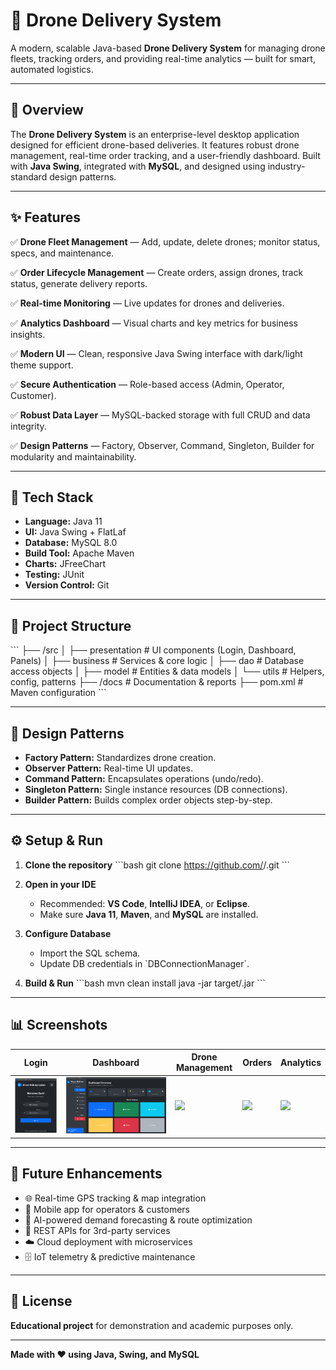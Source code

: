 # 🚁 Drone Delivery System

A modern, scalable Java-based **Drone Delivery System** for managing drone fleets, tracking orders, and providing real-time analytics — built for smart, automated logistics.

---

## 📌 Overview

The **Drone Delivery System** is an enterprise-level desktop application designed for efficient drone-based deliveries. It features robust drone management, real-time order tracking, and a user-friendly dashboard. Built with **Java Swing**, integrated with **MySQL**, and designed using industry-standard design patterns.

---

## ✨ Features

✅ **Drone Fleet Management** — Add, update, delete drones; monitor status, specs, and maintenance.

✅ **Order Lifecycle Management** — Create orders, assign drones, track status, generate delivery reports.

✅ **Real-time Monitoring** — Live updates for drones and deliveries.

✅ **Analytics Dashboard** — Visual charts and key metrics for business insights.

✅ **Modern UI** — Clean, responsive Java Swing interface with dark/light theme support.

✅ **Secure Authentication** — Role-based access (Admin, Operator, Customer).

✅ **Robust Data Layer** — MySQL-backed storage with full CRUD and data integrity.

✅ **Design Patterns** — Factory, Observer, Command, Singleton, Builder for modularity and maintainability.

---

## 🧩 Tech Stack

- **Language:** Java 11  
- **UI:** Java Swing + FlatLaf  
- **Database:** MySQL 8.0  
- **Build Tool:** Apache Maven  
- **Charts:** JFreeChart  
- **Testing:** JUnit  
- **Version Control:** Git

---

## 📂 Project Structure

\`\`\`
├── /src
│   ├── presentation  # UI components (Login, Dashboard, Panels)
│   ├── business      # Services & core logic
│   ├── dao           # Database access objects
│   ├── model         # Entities & data models
│   └── utils         # Helpers, config, patterns
├── /docs             # Documentation & reports
├── pom.xml           # Maven configuration
\`\`\`

---

## 🧩 Design Patterns

- **Factory Pattern:** Standardizes drone creation.
- **Observer Pattern:** Real-time UI updates.
- **Command Pattern:** Encapsulates operations (undo/redo).
- **Singleton Pattern:** Single instance resources (DB connections).
- **Builder Pattern:** Builds complex order objects step-by-step.

---

## ⚙️ Setup & Run

1. **Clone the repository**
   \`\`\`bash
   git clone https://github.com/<your-username>/<your-repo>.git
   \`\`\`

2. **Open in your IDE**
   - Recommended: **VS Code**, **IntelliJ IDEA**, or **Eclipse**.
   - Make sure **Java 11**, **Maven**, and **MySQL** are installed.

3. **Configure Database**
   - Import the SQL schema.
   - Update DB credentials in \`DBConnectionManager\`.

4. **Build & Run**
   \`\`\`bash
   mvn clean install
   java -jar target/<your-jar-file>.jar
   \`\`\`

---

## 📊 Screenshots

| Login | Dashboard | Drone Management | Orders | Analytics |
|-------|-----------|------------------|--------|-----------|
| ![](https://github.com/HammadKashmiri1/drone-delivery-system-/blob/2c9fd0de380543e2482dfeec20d95e20fe4e51f2/Screenshot%202025-07-06%20064625.png) | ![](https://github.com/HammadKashmiri1/drone-delivery-system-/blob/4e40eb7d00d0c1ff550c36fb237a0a3b4fe05b0e/Screenshot%202025-07-06%20064828.png) | ![](screenshots/drones.png) | ![](screenshots/orders.png) | ![](screenshots/analytics.png) |

---

## 🚀 Future Enhancements

- 🌐 Real-time GPS tracking & map integration
- 📱 Mobile app for operators & customers
- 🤖 AI-powered demand forecasting & route optimization
- 🔗 REST APIs for 3rd-party services
- ☁️ Cloud deployment with microservices
- 🗄️ IoT telemetry & predictive maintenance

---

## 📃 License

**Educational project** for demonstration and academic purposes only.

---

**Made with ❤️ using Java, Swing, and MySQL**
